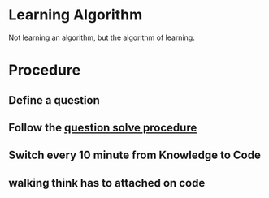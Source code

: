 # Learning Algorithm
Not learning an algorithm, but the algorithm of learning.
# Procedure
## Define a question

## Follow the [question solve procedure](../../leedcode/general.md#procedure-ddd)


## Switch every 10 minute from Knowledge to Code

## walking think has to attached on code
